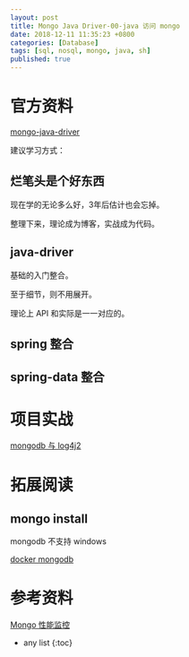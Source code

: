 ```yaml
---
layout: post
title: Mongo Java Driver-00-java 访问 mongo
date: 2018-12-11 11:35:23 +0800
categories: [Database]
tags: [sql, nosql, mongo, java, sh]
published: true
---
```


# 官方资料

[mongo-java-driver](http://mongodb.github.io/mongo-java-driver/)

建议学习方式：

## 烂笔头是个好东西

现在学的无论多么好，3年后估计也会忘掉。

整理下来，理论成为博客，实战成为代码。

## java-driver

基础的入门整合。

至于细节，则不用展开。

理论上 API 和实际是一一对应的。

## spring 整合

## spring-data 整合



# 项目实战

[mongodb 与 log4j2](https://houbb.github.io/2017/05/31/mongodb-08-log4j2)

# 拓展阅读

## mongo install

mongodb 不支持 windows 

[docker mongodb](https://houbb.github.io/2018/11/22/docker-mongodb)

# 参考资料

[Mongo 性能监控](https://www.yuanmas.com/info/4py2xNnjzb.html)

* any list
{:toc}